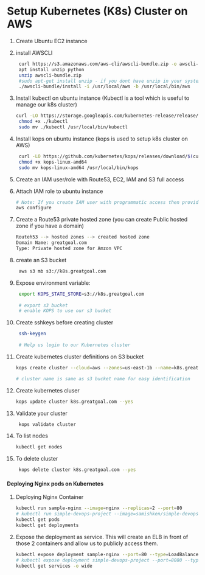 # Setup Kubernetes (K8s) Cluster on AWS


1. Create Ubuntu EC2 instance
1. install AWSCLI
   ```sh
    curl https://s3.amazonaws.com/aws-cli/awscli-bundle.zip -o awscli-bundle.zip
    apt install unzip python
    unzip awscli-bundle.zip
    #sudo apt-get install unzip - if you dont have unzip in your system
    ./awscli-bundle/install -i /usr/local/aws -b /usr/local/bin/aws
    ```

1. Install kubectl on ubuntu instance (Kubectl is a tool which is useful to manage our k8s cluster)
   ```sh
   curl -LO https://storage.googleapis.com/kubernetes-release/release/$(curl -s https://storage.googleapis.com/kubernetes-release/release/stable.txt)/bin/linux/amd64/kubectl
    chmod +x ./kubectl
    sudo mv ./kubectl /usr/local/bin/kubectl
   ```

1. Install kops on ubuntu instance (kops is used to setup k8s cluster on AWS)
   ```sh
    curl -LO https://github.com/kubernetes/kops/releases/download/$(curl -s https://api.github.com/repos/kubernetes/kops/releases/latest | grep tag_name | cut -d '"' -f 4)/kops-linux-amd64
    chmod +x kops-linux-amd64
    sudo mv kops-linux-amd64 /usr/local/bin/kops
    ```
1. Create an IAM user/role  with Route53, EC2, IAM and S3 full access

1. Attach IAM role to ubuntu instance
   ```sh
   # Note: If you create IAM user with programmatic access then provide Access keys. Otherwise region information is enough
   aws configure
    ```

1. Create a Route53 private hosted zone (you can create Public hosted zone if you have a domain)
   ```sh
   Routeh53 --> hosted zones --> created hosted zone  
   Domain Name: greatgoal.com
   Type: Private hosted zone for Amzon VPC
   ```

1. create an S3 bucket
   ```sh
    aws s3 mb s3://k8s.greatgoal.com
   ```
1. Expose environment variable:
   ```sh
    export KOPS_STATE_STORE=s3://k8s.greatgoal.com
    
    # export s3 bucket
    # enable KOPS to use our s3 bucket
   ```

1. Create sshkeys before creating cluster
   ```sh
    ssh-keygen
    
    # Help us login to our Kubernetes cluster
   ```

1. Create kubernetes cluster definitions on S3 bucket
   ```sh
   kops create cluster --cloud=aws --zones=us-east-1b --name=k8s.greatgoal.com --dns-zone=greatgoal.com --dns private
   
   # cluster name is same as s3 bucket name for easy identification
   
    ```

1. Create kubernetes cluser
    ```sh
    kops update cluster k8s.greatgoal.com --yes
    ```

1. Validate your cluster
     ```sh
      kops validate cluster
    ```

1. To list nodes
   ```sh
   kubectl get nodes
   ```

1. To delete cluster
    ```sh
     kops delete cluster k8s.greatgoal.com --yes
    ```
   
#### Deploying Nginx pods on Kubernetes
1. Deploying Nginx Container
    ```sh
    kubectl run sample-nginx --image=nginx --replicas=2 --port=80
    # kubectl run simple-devops-project --image=samishken/simple-devops-image --replicas=2 --port=8080
    kubectl get pods
    kubectl get deployments
   ```

1. Expose the deployment as service. This will create an ELB in front of those 2 containers and allow us to publicly access them.
   ```sh
   kubectl expose deployment sample-nginx --port=80 --type=LoadBalancer
   # kubectl expose deployment simple-devops-project --port=8080 --type=LoadBalancer
   kubectl get services -o wide
   ```
